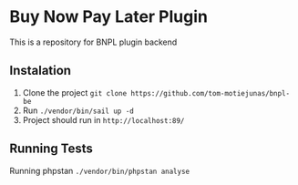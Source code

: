 # Buy Now Pay Later Plugin

This is a repository for BNPL plugin backend

## Instalation

1. Clone the project `git clone https://github.com/tom-motiejunas/bnpl-be`
2. Run `./vendor/bin/sail up -d`
3. Project should run in `http://localhost:89/`

## Running Tests

Running phpstan `./vendor/bin/phpstan analyse`
